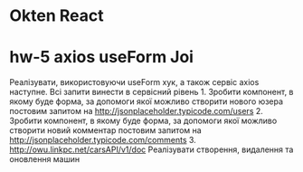 # Okten React 

# hw-5 axios useForm Joi 
Реалізувати, використовуючи useForm хук, а також сервіс axios наступне. Всі запити винести в сервісний рівень
1.
Зробити компонент, в якому буде форма, за допомоги якої можливо створити нового юзера постовим запитом на http://jsonplaceholder.typicode.com/users
2.
Зробити компонент, в якому буде форма, за допомоги якої можливо створити новий комментар постовим запитом на http://jsonplaceholder.typicode.com/comments
3.
http://owu.linkpc.net/carsAPI/v1/doc
Реалізувати створення, видалення та оновлення машин


